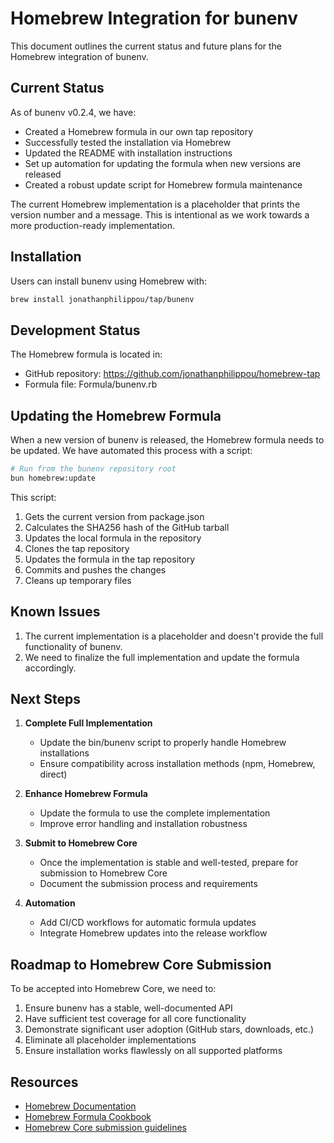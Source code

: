 # Homebrew Integration for bunenv

This document outlines the current status and future plans for the Homebrew integration of bunenv.

## Current Status

As of bunenv v0.2.4, we have:

- Created a Homebrew formula in our own tap repository
- Successfully tested the installation via Homebrew
- Updated the README with installation instructions
- Set up automation for updating the formula when new versions are released
- Created a robust update script for Homebrew formula maintenance

The current Homebrew implementation is a placeholder that prints the version number and a message. This is intentional as we work towards a more production-ready implementation.

## Installation

Users can install bunenv using Homebrew with:

```bash
brew install jonathanphilippou/tap/bunenv
```

## Development Status

The Homebrew formula is located in:

- GitHub repository: https://github.com/jonathanphilippou/homebrew-tap
- Formula file: Formula/bunenv.rb

## Updating the Homebrew Formula

When a new version of bunenv is released, the Homebrew formula needs to be updated. We have automated this process with a script:

```bash
# Run from the bunenv repository root
bun homebrew:update
```

This script:

1. Gets the current version from package.json
2. Calculates the SHA256 hash of the GitHub tarball
3. Updates the local formula in the repository
4. Clones the tap repository
5. Updates the formula in the tap repository
6. Commits and pushes the changes
7. Cleans up temporary files

## Known Issues

1. The current implementation is a placeholder and doesn't provide the full functionality of bunenv.
2. We need to finalize the full implementation and update the formula accordingly.

## Next Steps

1. **Complete Full Implementation**

   - Update the bin/bunenv script to properly handle Homebrew installations
   - Ensure compatibility across installation methods (npm, Homebrew, direct)

2. **Enhance Homebrew Formula**

   - Update the formula to use the complete implementation
   - Improve error handling and installation robustness

3. **Submit to Homebrew Core**

   - Once the implementation is stable and well-tested, prepare for submission to Homebrew Core
   - Document the submission process and requirements

4. **Automation**
   - Add CI/CD workflows for automatic formula updates
   - Integrate Homebrew updates into the release workflow

## Roadmap to Homebrew Core Submission

To be accepted into Homebrew Core, we need to:

1. Ensure bunenv has a stable, well-documented API
2. Have sufficient test coverage for all core functionality
3. Demonstrate significant user adoption (GitHub stars, downloads, etc.)
4. Eliminate all placeholder implementations
5. Ensure installation works flawlessly on all supported platforms

## Resources

- [Homebrew Documentation](https://docs.brew.sh/)
- [Homebrew Formula Cookbook](https://docs.brew.sh/Formula-Cookbook)
- [Homebrew Core submission guidelines](https://docs.brew.sh/Adding-Software-to-Homebrew)
